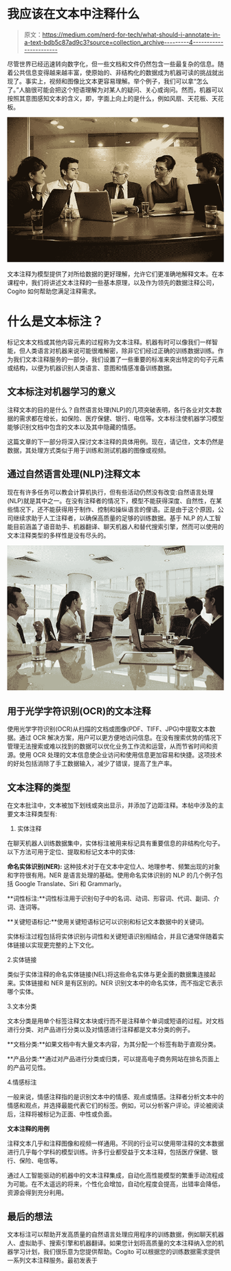 # 我应该在文本中注释什么

> 原文：<https://medium.com/nerd-for-tech/what-should-i-annotate-in-a-text-bdb5c87ad9c3?source=collection_archive---------4----------------------->

尽管世界已经迅速转向数字化，但一些文档和文件仍然包含一些最复杂的信息。随着公共信息变得越来越丰富，使原始的、非结构化的数据成为机器可读的挑战就出现了。事实上，视频和图像比文本更容易理解。举个例子，我们可以拿“怎么了。”人脑很可能会把这个短语理解为对某人的疑问、关心或询问。然而，机器可以按照其意图感知文本的含义，即，字面上向上的是什么，例如风扇、天花板、天花板。

![](img/efcc2723e5973b0256866bbd60bb2456.png)

文本注释为模型提供了对所给数据的更好理解，允许它们更准确地解释文本。在本课程中，我们将讲述文本注释的一些基本原理，以及作为领先的数据注释公司，Cogito 如何帮助您满足注释需求。

# 什么是文本标注？

标记文本文档或其他内容元素的过程称为文本注释。机器有时可以像我们一样智能，但人类语言对机器来说可能很难解密，除非它们经过正确的训练数据训练。作为我们文本注释服务的一部分，我们设置了一些重要的标准来突出特定的句子元素或结构，以便为机器识别人类语言、意图和情感准备训练数据。

## 文本标注对机器学习的意义

注释文本的目的是什么？自然语言处理(NLP)的几项突破表明，各行各业对文本数据的需求都在增长，如保险、医疗保健、银行、电信等。文本标注使机器学习模型能够识别文档中包含的文本以及其中隐藏的情感。

这篇文章的下一部分将深入探讨文本注释的具体用例。现在，请记住，文本仍然是数据，其处理方式类似于用于训练和测试机器的图像或视频。

## 通过自然语言处理(NLP)注释文本

现在有许多任务可以教会计算机执行，但有些活动仍然没有改变:自然语言处理(NLP)就是其中之一。在没有注释者的情况下，模型不能获得深度、自然性，在某些情况下，还不能获得用于制作、控制和操纵语言的俚语。正是由于这个原因，公司继续求助于人工注释者，以确保高质量的足够的训练数据。基于 NLP 的人工智能目前涵盖了语音助手、机器翻译、聊天机器人和替代搜索引擎，然而可以使用的文本注释类型的多样性是没有尽头的。

![](img/2c2ce017b81e95ed5284a57be4866592.png)

## 用于光学字符识别(OCR)的文本注释

使用光学字符识别(OCR)从扫描的文档或图像(PDF、TIFF、JPG)中提取文本数据。通过 OCR 解决方案，用户可以更方便地访问信息。在没有搜索优势的情况下管理无法搜索或难以找到的数据可以优化业务工作流和运营，从而节省时间和资源。使用 OCR 处理的文本信息使企业访问和使用信息更加容易和快捷。这项技术的好处包括消除了手工数据输入，减少了错误，提高了生产率。

## 文本注释的类型

在文本批注中，文本被加下划线或突出显示，并添加了边距注释。本帖中涉及的主要文本注释类型有:

1.  实体注释

在聊天机器人训练数据集中，实体标注被用来标记具有重要信息的非结构化句子。以下方法可用于定位、提取和标记文本中的实体:

**命名实体识别(NER):** 这种技术对于在文本中定位人、地理参考、频繁出现的对象和字符很有用。NER 是语言处理的基础。使用命名实体识别的 NLP 的几个例子包括 Google Translate、Siri 和 Grammarly。

**词性标注:**词性标注用于识别句子中的名词、动词、形容词、代词、副词、介词、连词等。

**关键短语标记:**使用关键短语标记可以识别和标记文本数据中的关键词。

实体标注过程包括将实体识别与词性和关键短语识别相结合，并且它通常伴随着实体链接以实现更完整的上下文化。

2.实体链接

类似于实体注释的命名实体链接(NEL)将这些命名实体与更全面的数据集连接起来。实体链接和 NER 是有区别的。NER 识别文本中的命名实体，而不指定它表示哪个实体。

3.文本分类

文本分类是用单个标签注释文本块或行而不是注释单个单词或短语的过程。对文档进行分类、对产品进行分类以及对情感进行注释都是文本分类的例子。

**文档分类:**如果文档中有大量文本内容，为其分配一个标签有助于直观分类。

**产品分类:**通过对产品进行分类或归类，可以提高电子商务网站在排名页面上的产品可见性。

4.情感标注

一般来说，情感注释指的是识别文本中的情感、观点或情感。注释者分析文本中的情感和观点，并选择最能代表它们的标签。例如，可以分析客户评论。评论被阅读后，注释将被标记为正面、中性或负面。

**文本注释的用例**

注释文本几乎和注释图像和视频一样通用。不同的行业可以使用带注释的文本数据进行几乎每个学科的模型训练。许多行业都受益于文本注释，包括医疗保健、银行、保险、电信等。

通过人工智能驱动的机器中的文本注释集成，自动化高性能模型的繁重手动流程成为可能。在不太遥远的将来，个性化会增加，自动化程度会提高，出错率会降低，资源会得到充分利用。

## 最后的想法

文本标注可以帮助开发高质量的自然语言处理应用程序的训练数据，例如聊天机器人、虚拟助手、搜索引擎和机器翻译。如果您计划将高质量的文本注释纳入您的机器学习计划，我们很乐意为您提供帮助。Cogito 可以根据您的训练数据需求提供一系列文本注释服务。最初发表于[](https://www.cogitotech.com/blog/text-annotation)